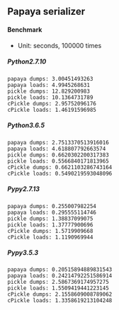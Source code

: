 ## Papaya serializer

#### Benchmark

- Unit: seconds, 100000 times

##### Python2.7.10
```
papaya dumps: 3.00451493263
papaya loads: 4.9945268631
pickle dumps: 12.829200983
pickle loads: 10.1364731789
cPickle dumps: 2.95752096176
cPickle loads: 1.46191596985
```

##### Python3.6.5
```
papaya dumps: 2.7513370513916016
papaya loads: 4.618807792663574
pickle dumps: 0.6620302200317383
pickle loads: 0.5566840171813965
cPickle dumps: 0.6621103286743164
cPickle loads: 0.5490219593048096
```

##### Pypy2.7.13
```
papaya dumps: 0.255007982254
papaya loads: 0.295555114746
pickle dumps: 1.38837099075
pickle loads: 1.37777900696
cPickle dumps: 1.5719909668
cPickle loads: 1.1190969944
```

##### Pypy3.5.3
```
papaya dumps: 0.20515894889831543
papaya loads: 0.24214792251586914
pickle dumps: 2.5867369174957275
pickle loads: 1.5509419441223145
cPickle dumps: 2.1558609008789062
cPickle loads: 1.3358619213104248
```
